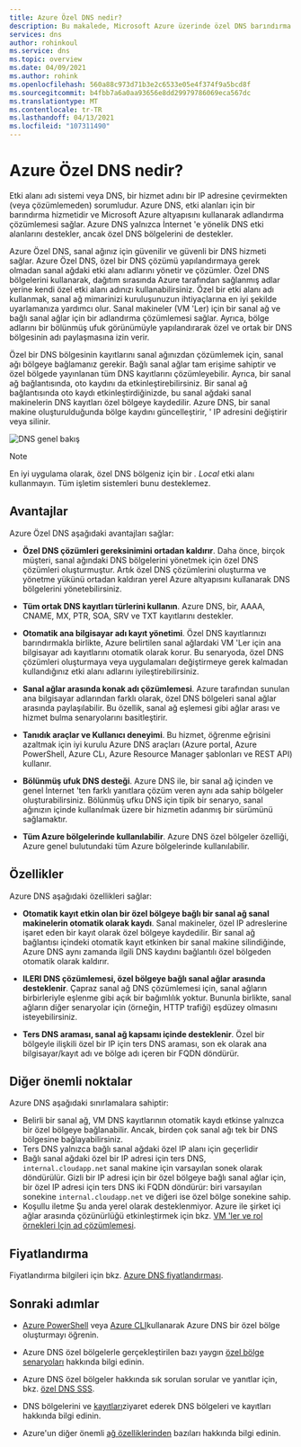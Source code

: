 ```yaml
---
title: Azure Özel DNS nedir?
description: Bu makalede, Microsoft Azure üzerinde özel DNS barındırma hizmetine genel bir bakış ile çalışmaya başlayın.
services: dns
author: rohinkoul
ms.service: dns
ms.topic: overview
ms.date: 04/09/2021
ms.author: rohink
ms.openlocfilehash: 560a88c973d71b3e2c6533e05e4f374f9a5bcd8f
ms.sourcegitcommit: b4fbb7a6a0aa93656e8dd29979786069eca567dc
ms.translationtype: MT
ms.contentlocale: tr-TR
ms.lasthandoff: 04/13/2021
ms.locfileid: "107311490"
---
```

# <a name="what-is-azure-private-dns"></a>Azure Özel DNS nedir?

Etki alanı adı sistemi veya DNS, bir hizmet adını bir IP adresine çevirmekten (veya çözümlemeden) sorumludur.  Azure DNS, etki alanları için bir barındırma hizmetidir ve Microsoft Azure altyapısını kullanarak adlandırma çözümlemesi sağlar. Azure DNS yalnızca İnternet 'e yönelik DNS etki alanlarını destekler, ancak özel DNS bölgelerini de destekler.

Azure Özel DNS, sanal ağınız için güvenilir ve güvenli bir DNS hizmeti sağlar. Azure Özel DNS, özel bir DNS çözümü yapılandırmaya gerek olmadan sanal ağdaki etki alanı adlarını yönetir ve çözümler. Özel DNS bölgelerini kullanarak, dağıtım sırasında Azure tarafından sağlanmış adlar yerine kendi özel etki alanı adınızı kullanabilirsiniz. Özel bir etki alanı adı kullanmak, sanal ağ mimarinizi kuruluşunuzun ihtiyaçlarına en iyi şekilde uyarlamanıza yardımcı olur. Sanal makineler (VM 'Ler) için bir sanal ağ ve bağlı sanal ağlar için bir adlandırma çözümlemesi sağlar. Ayrıca, bölge adlarını bir bölünmüş ufuk görünümüyle yapılandırarak özel ve ortak bir DNS bölgesinin adı paylaşmasına izin verir.

Özel bir DNS bölgesinin kayıtlarını sanal ağınızdan çözümlemek için, sanal ağı bölgeye bağlamanız gerekir. Bağlı sanal ağlar tam erişime sahiptir ve özel bölgede yayınlanan tüm DNS kayıtlarını çözümleyebilir. Ayrıca, bir sanal ağ bağlantısında, oto kaydını da etkinleştirebilirsiniz. Bir sanal ağ bağlantısında oto kaydı etkinleştirdiğinizde, bu sanal ağdaki sanal makinelerin DNS kayıtları özel bölgeye kaydedilir. Azure DNS, bir sanal makine oluşturulduğunda bölge kaydını güncelleştirir, ' IP adresini değiştirir veya silinir.

![DNS genel bakış](./media/private-dns-overview/scenario.png)

> [!NOTE]
> En iyi uygulama olarak, özel DNS bölgeniz için bir *. Local* etki alanı kullanmayın. Tüm işletim sistemleri bunu desteklemez.

## <a name="benefits"></a>Avantajlar

Azure Özel DNS aşağıdaki avantajları sağlar:

* **Özel DNS çözümleri gereksinimini ortadan kaldırır**. Daha önce, birçok müşteri, sanal ağındaki DNS bölgelerini yönetmek için özel DNS çözümleri oluşturmuştur. Artık özel DNS çözümlerini oluşturma ve yönetme yükünü ortadan kaldıran yerel Azure altyapısını kullanarak DNS bölgelerini yönetebilirsiniz.

* **Tüm ortak DNS kayıtları türlerini kullanın**. Azure DNS, bir, AAAA, CNAME, MX, PTR, SOA, SRV ve TXT kayıtlarını destekler.

* **Otomatik ana bilgisayar adı kayıt yönetimi**. Özel DNS kayıtlarınızı barındırmakla birlikte, Azure belirtilen sanal ağlardaki VM 'Ler için ana bilgisayar adı kayıtlarını otomatik olarak korur. Bu senaryoda, özel DNS çözümleri oluşturmaya veya uygulamaları değiştirmeye gerek kalmadan kullandığınız etki alanı adlarını iyileştirebilirsiniz.

* **Sanal ağlar arasında konak adı çözümlemesi**. Azure tarafından sunulan ana bilgisayar adlarından farklı olarak, özel DNS bölgeleri sanal ağlar arasında paylaşılabilir. Bu özellik, sanal ağ eşlemesi gibi ağlar arası ve hizmet bulma senaryolarını basitleştirir.

* **Tanıdık araçlar ve Kullanıcı deneyimi**. Bu hizmet, öğrenme eğrisini azaltmak için iyi kurulu Azure DNS araçları (Azure portal, Azure PowerShell, Azure CLı, Azure Resource Manager şablonları ve REST API) kullanır.

* **Bölünmüş ufuk DNS desteği**. Azure DNS ile, bir sanal ağ içinden ve genel İnternet 'ten farklı yanıtlara çözüm veren aynı ada sahip bölgeler oluşturabilirsiniz. Bölünmüş ufku DNS için tipik bir senaryo, sanal ağınızın içinde kullanılmak üzere bir hizmetin adanmış bir sürümünü sağlamaktır.

* **Tüm Azure bölgelerinde kullanılabilir**. Azure DNS özel bölgeler özelliği, Azure genel bulutundaki tüm Azure bölgelerinde kullanılabilir.

## <a name="capabilities"></a>Özellikler

Azure DNS aşağıdaki özellikleri sağlar:

* **Otomatik kayıt etkin olan bir özel bölgeye bağlı bir sanal ağ sanal makinelerin otomatik olarak kaydı**. Sanal makineler, özel IP adreslerine işaret eden bir kayıt olarak özel bölgeye kaydedilir. Bir sanal ağ bağlantısı içindeki otomatik kayıt etkinken bir sanal makine silindiğinde, Azure DNS aynı zamanda ilgili DNS kaydını bağlantılı özel bölgeden otomatik olarak kaldırır.

* **ILERI DNS çözümlemesi, özel bölgeye bağlı sanal ağlar arasında desteklenir**. Çapraz sanal ağ DNS çözümlemesi için, sanal ağların birbirleriyle eşlenme gibi açık bir bağımlılık yoktur. Bununla birlikte, sanal ağların diğer senaryolar için (örneğin, HTTP trafiği) eşdüzey olmasını isteyebilirsiniz.

* **Ters DNS araması, sanal ağ kapsamı içinde desteklenir**. Özel bir bölgeyle ilişkili özel bir IP için ters DNS araması, son ek olarak ana bilgisayar/kayıt adı ve bölge adı içeren bir FQDN döndürür.

## <a name="other-considerations"></a>Diğer önemli noktalar

Azure DNS aşağıdaki sınırlamalara sahiptir:

* Belirli bir sanal ağ, VM DNS kayıtlarının otomatik kaydı etkinse yalnızca bir özel bölgeye bağlanabilir. Ancak, birden çok sanal ağı tek bir DNS bölgesine bağlayabilirsiniz.
* Ters DNS yalnızca bağlı sanal ağdaki özel IP alanı için geçerlidir
* Bağlı sanal ağdaki özel bir IP adresi için ters DNS, `internal.cloudapp.net` sanal makine için varsayılan sonek olarak döndürülür. Gizli bir IP adresi için bir özel bölgeye bağlı sanal ağlar için, bir özel IP adresi için ters DNS iki FQDN döndürür: biri varsayılan sonekine `internal.cloudapp.net` ve diğeri ise özel bölge sonekine sahip.
* Koşullu iletme Şu anda yerel olarak desteklenmiyor. Azure ile şirket içi ağlar arasında çözünürlüğü etkinleştirmek için bkz. [VM 'ler ve rol örnekleri Için ad çözümlemesi](../virtual-network/virtual-networks-name-resolution-for-vms-and-role-instances.md).
 
## <a name="pricing"></a>Fiyatlandırma

Fiyatlandırma bilgileri için bkz. [Azure DNS fiyatlandırması](https://azure.microsoft.com/pricing/details/dns/).

## <a name="next-steps"></a>Sonraki adımlar

* [Azure PowerShell](./private-dns-getstarted-powershell.md) veya [Azure CLI](./private-dns-getstarted-cli.md)kullanarak Azure DNS bir özel bölge oluşturmayı öğrenin.

* Azure DNS özel bölgelerle gerçekleştirilen bazı yaygın [özel bölge senaryoları](./private-dns-scenarios.md) hakkında bilgi edinin.

* Azure DNS özel bölgeler hakkında sık sorulan sorular ve yanıtlar için, bkz. [özel DNS SSS](./dns-faq-private.md).

* DNS bölgelerini ve [kayıtları](dns-zones-records.md)ziyaret ederek DNS bölgeleri ve kayıtları hakkında bilgi edinin.

* Azure'un diğer önemli [ağ özelliklerinden](../networking/networking-overview.md) bazıları hakkında bilgi edinin.

